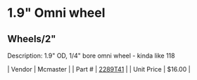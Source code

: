 # 1.9" Omni wheel
## Wheels/2"
Description: 	1.9" OD, 1/4" bore omni wheel - kinda like 118 

| Vendor | Mcmaster | 
| Part # | [2289T41](http://www.mcmaster.com/) | 
| Unit Price | $16.00 | 
